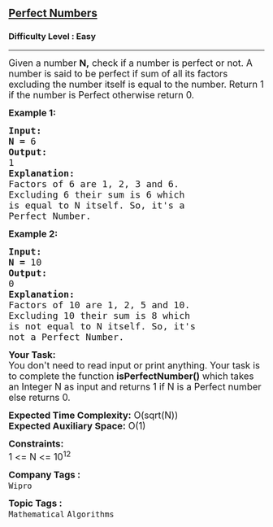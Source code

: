 <h2><a href="https://www.geeksforgeeks.org/problems/perfect-numbers3207/1?page=2&difficulty=School,Basic,Easy&status=unsolved&sortBy=submissions">Perfect Numbers</a></h2><h3>Difficulty Level : Easy</h3><hr><div class="problems_problem_content__Xm_eO"><p><span style="font-size: 18px;">Given&nbsp;a number <strong>N,</strong> check if a number is perfect or not. A number is said to be perfect if sum of all its factors excluding the number itself is equal to the number. Return 1 if the number is Perfect otherwise return 0.</span></p>
<p><span style="font-size: 18px;"><strong>Example 1:</strong></span></p>
<pre><span style="font-size: 18px;"><strong>Input:</strong></span>
<span style="font-size: 18px;"><strong>N = </strong>6</span>
<span style="font-size: 18px;"><strong>Output:</strong></span>
<span style="font-size: 18px;">1 </span>
<span style="font-size: 18px;"><strong>Explanation:</strong></span>
<span style="font-size: 18px;">Factors of 6 are 1, 2, 3 and 6.
Excluding 6 their sum is 6 which
is equal to N itself. So, it's a
Perfect Number.</span></pre>
<p><span style="font-size: 18px;"><strong>Example 2:</strong></span></p>
<pre><span style="font-size: 18px;"><strong>Input:</strong></span>
<span style="font-size: 18px;"><strong>N = </strong>10</span>
<span style="font-size: 18px;"><strong>Output:</strong></span>
<span style="font-size: 18px;">0</span>
<span style="font-size: 18px;"><strong>Explanation:</strong></span>
<span style="font-size: 18px;">Factors of 10 are 1, 2, 5 and 10.
Excluding 10 their sum is 8 which
is not equal to N itself. So, it's
not a Perfect Number.</span></pre>
<p><span style="font-size: 18px;"><strong>Your Task:</strong><br>You don't need to read input or print anything. Your task is to complete the function <strong>isPerfectNumber()</strong> which takes an Integer N as input and returns 1 if N is a Perfect number else returns 0.</span></p>
<p><span style="font-size: 18px;"><strong>Expected Time Complexity:</strong> O(sqrt(N))<br><strong>Expected Auxiliary Space:</strong> O(1)</span></p>
<p><span style="font-size: 18px;"><strong>Constraints:</strong></span><br><span style="font-size: 18px;">1 &lt;= N &lt;= 10<sup>12</sup></span></p></div><p><span style=font-size:18px><strong>Company Tags : </strong><br><code>Wipro</code>&nbsp;<br><p><span style=font-size:18px><strong>Topic Tags : </strong><br><code>Mathematical</code>&nbsp;<code>Algorithms</code>&nbsp;